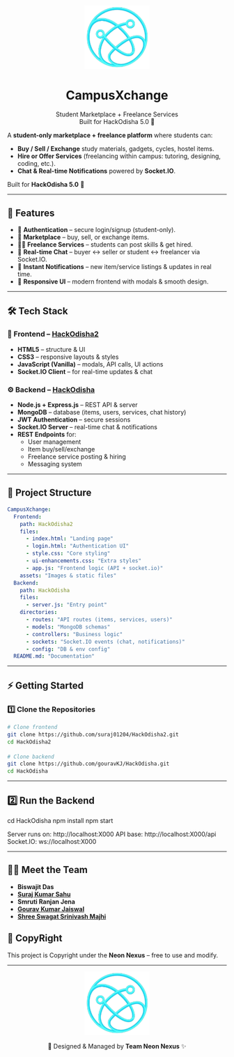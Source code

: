 <p align="center">
  <img src="assets/WhatsApp_Image_2025-09-07_at_03.19.07_597e3b01-removebg-preview.png" alt="Team Neon Nexus Logo" width="150"/>
</p>

<h1 align="center">CampusXchange</h1>
<p align="center">
  Student Marketplace + Freelance Services  
  <br/>
  Built for HackOdisha 5.0 🚀
</p>


A **student-only marketplace + freelance platform** where students can:  
- **Buy / Sell / Exchange** study materials, gadgets, cycles, hostel items.  
- **Hire or Offer Services** (freelancing within campus: tutoring, designing, coding, etc.).  
- **Chat & Real-time Notifications** powered by **Socket.IO**.  

Built for **HackOdisha 5.0** 🚀  

---

## 🌟 Features  
- 🔑 **Authentication** – secure login/signup (student-only).  
- 🛒 **Marketplace** – buy, sell, or exchange items.  
- 🧑‍💻 **Freelance Services** – students can post skills & get hired.  
- 💬 **Real-time Chat** – buyer ↔ seller or student ↔ freelancer via Socket.IO.  
- 🔔 **Instant Notifications** – new item/service listings & updates in real time.  
- 📱 **Responsive UI** – modern frontend with modals & smooth design.  

---

## 🛠️ Tech Stack  

### 🎨 Frontend – [HackOdisha2](https://github.com/suraj01204/HackOdisha2.git)  
- **HTML5** – structure & UI  
- **CSS3** – responsive layouts & styles  
- **JavaScript (Vanilla)** – modals, API calls, UI actions  
- **Socket.IO Client** – for real-time updates & chat  

### ⚙️ Backend – [HackOdisha](https://github.com/gouravKJ/HackOdisha.git)  
- **Node.js + Express.js** – REST API & server  
- **MongoDB** – database (items, users, services, chat history)  
- **JWT Authentication** – secure sessions  
- **Socket.IO Server** – real-time chat & notifications  
- **REST Endpoints** for:  
  - User management  
  - Item buy/sell/exchange  
  - Freelance service posting & hiring  
  - Messaging system  

---

## 📂 Project Structure  
```yaml
CampusXchange:
  Frontend:
    path: HackOdisha2
    files:
      - index.html: "Landing page"
      - login.html: "Authentication UI"
      - style.css: "Core styling"
      - ui-enhancements.css: "Extra styles"
      - app.js: "Frontend logic (API + socket.io)"
    assets: "Images & static files"
  Backend:
    path: HackOdisha
    files:
      - server.js: "Entry point"
    directories:
      - routes: "API routes (items, services, users)"
      - models: "MongoDB schemas"
      - controllers: "Business logic"
      - sockets: "Socket.IO events (chat, notifications)"
      - config: "DB & env config"
  README.md: "Documentation"
```

---

## ⚡ Getting Started  

### 1️⃣ Clone the Repositories  

```bash
# Clone frontend
git clone https://github.com/suraj01204/HackOdisha2.git
cd HackOdisha2

# Clone backend
git clone https://github.com/gouravKJ/HackOdisha.git
cd HackOdisha
```

---

## 2️⃣ Run the Backend
cd HackOdisha
npm install
npm start


Server runs on: http://localhost:X000
API base: http://localhost:X000/api
Socket.IO: ws://localhost:X000

---

## 👨‍💻 Meet the Team  

- **Biswajit Das**  
- [**Suraj Kumar Sahu**](https://github.com/suraj01204)  
- **Smruti Ranjan Jena**  
- [**Gourav Kumar Jaiswal**](https://github.com/gouravKJ)  
- [**Shree Swagat Srinivash Majhi**](https://github.com/Swagat-1655)


## 📜 CopyRight
This project is Copyright under the **Neon Nexus** – free to use and modify.  

---

<p align="center">
  <img src="assets/WhatsApp_Image_2025-09-07_at_03.19.07_597e3b01-removebg-preview.png" alt="Team Neon Nexus Logo" width="150"/>
</p>

<p align="center">
  🔹 Designed & Managed by <b>Team Neon Nexus</b> ✨
</p>



